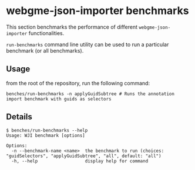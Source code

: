 # webgme-json-importer benchmarks

This section benchmarks the performance of different `webgme-json-importer`
functionalities.

`run-benchmarks` command line utility can be used to run a particular benchmark
(or all benchmarks).

## Usage

from the root of the repository, run the following command:

```shell
benches/run-benchmarks -n applyGuidSubtree # Runs the annotation import benchmark with guids as selectors
```

## Details

```shell
$ benches/run-benchmarks --help
Usage: WJI benchmark [options]

Options:
  -n --benchmark-name <name>  the benchmark to run (choices: "guidSelectors", "applyGuidSubtree", "all", default: "all")
  -h, --help                  display help for command
```
